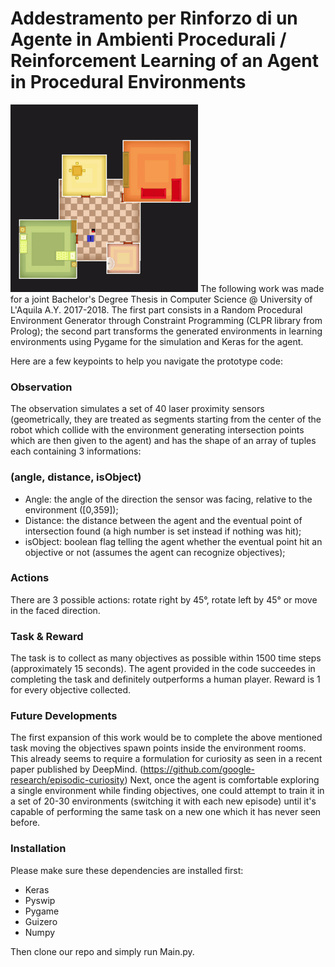 # Addestramento per Rinforzo di un Agente in Ambienti Procedurali / Reinforcement Learning of an Agent in Procedural Environments
<img src="agent training.gif" height="300" width="300">
The following work was made for a joint Bachelor's Degree Thesis in Computer Science @ University of L'Aquila A.Y. 2017-2018. The first
part consists in a Random Procedural Environment Generator through Constraint Programming (CLPR library from Prolog); the second part
transforms the generated environments in learning environments using Pygame for the simulation and Keras for the agent.

Here are a few keypoints to help you navigate the prototype code:

### Observation
The observation simulates a set of 40 laser proximity sensors (geometrically, they are treated as segments starting from the center of the
robot which collide with the environment generating intersection points which are then given to the agent) and has the shape of an array
of tuples each containing 3 informations:
### (angle, distance, isObject)
- Angle: the angle of the direction the sensor was facing, relative to the environment ([0,359]);
- Distance: the distance between the agent and the eventual point of intersection found (a high number is set instead if nothing was hit);
- isObject: boolean flag telling the agent whether the eventual point hit an objective or not (assumes the agent can recognize objectives);

### Actions
There are 3 possible actions: rotate right by 45°, rotate left by 45° or move in the faced direction.

### Task & Reward
The task is to collect as many objectives as possible within 1500 time steps (approximately 15 seconds). The agent provided in the code
succeedes in completing the task and definitely outperforms a human player. Reward is 1 for every objective collected.

### Future Developments
The first expansion of this work would be to complete the above mentioned task moving the objectives spawn points inside the environment
rooms. This already seems to require a formulation for curiosity as seen in a recent paper published by DeepMind. 
(https://github.com/google-research/episodic-curiosity) Next, once the agent is comfortable exploring a single environment while finding
objectives, one could attempt to train it in a set of 20-30 environments (switching it with each new episode) until it's capable of
performing the same task on a new one which it has never seen before.

### Installation
Please make sure these dependencies are installed first:
- Keras
- Pyswip
- Pygame
- Guizero
- Numpy

Then clone our repo and simply run Main.py.
